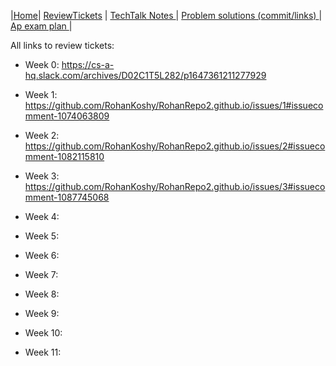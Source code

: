|[Home](.)| [ReviewTickets](.) | [TechTalk Notes ](../techtalknotes)| [Problem solutions (commit/links) ](../problemsolutions)| [Ap exam plan ](../testprepplan)|

All links to review tickets:

- Week 0: https://cs-a-hq.slack.com/archives/D02C1T5L282/p1647361211277929

 
- Week 1: https://github.com/RohanKoshy/RohanRepo2.github.io/issues/1#issuecomment-1074063809


- Week 2: https://github.com/RohanKoshy/RohanRepo2.github.io/issues/2#issuecomment-1082115810


- Week 3: https://github.com/RohanKoshy/RohanRepo2.github.io/issues/3#issuecomment-1087745068


- Week 4:


- Week 5:


- Week 6:


- Week 7:


- Week 8:


- Week 9:


- Week 10:


- Week 11:

